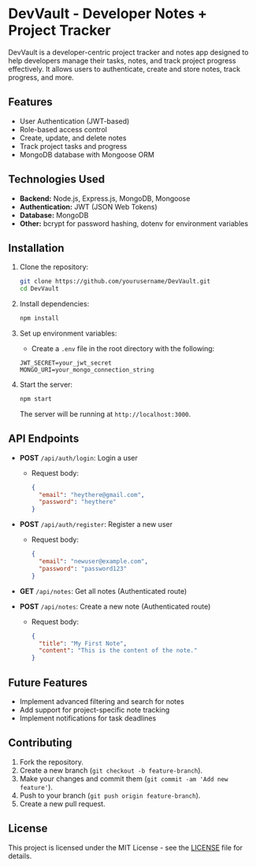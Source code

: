 # DevVault - Developer Notes + Project Tracker

DevVault is a developer-centric project tracker and notes app designed to help developers manage their tasks, notes, and track project progress effectively. It allows users to authenticate, create and store notes, track progress, and more.

## Features

- User Authentication (JWT-based)
- Role-based access control
- Create, update, and delete notes
- Track project tasks and progress
- MongoDB database with Mongoose ORM

## Technologies Used

- **Backend:** Node.js, Express.js, MongoDB, Mongoose
- **Authentication:** JWT (JSON Web Tokens)
- **Database:** MongoDB
- **Other:** bcrypt for password hashing, dotenv for environment variables

## Installation

1. Clone the repository:
    ```bash
    git clone https://github.com/yourusername/DevVault.git
    cd DevVault
    ```

2. Install dependencies:
    ```bash
    npm install
    ```

3. Set up environment variables:
    - Create a `.env` file in the root directory with the following:
    ```plaintext
    JWT_SECRET=your_jwt_secret
    MONGO_URI=your_mongo_connection_string
    ```

4. Start the server:
    ```bash
    npm start
    ```

   The server will be running at `http://localhost:3000`.

## API Endpoints

- **POST** `/api/auth/login`: Login a user
  - Request body: 
    ```json
    {
      "email": "heythere@gmail.com",
      "password": "heythere"
    }
    ```

- **POST** `/api/auth/register`: Register a new user
  - Request body:
    ```json
    {
      "email": "newuser@example.com",
      "password": "password123"
    }
    ```

- **GET** `/api/notes`: Get all notes (Authenticated route)
- **POST** `/api/notes`: Create a new note (Authenticated route)
  - Request body:
    ```json
    {
      "title": "My First Note",
      "content": "This is the content of the note."
    }
    ```

## Future Features

- Implement advanced filtering and search for notes
- Add support for project-specific note tracking
- Implement notifications for task deadlines

## Contributing

1. Fork the repository.
2. Create a new branch (`git checkout -b feature-branch`).
3. Make your changes and commit them (`git commit -am 'Add new feature'`).
4. Push to your branch (`git push origin feature-branch`).
5. Create a new pull request.

## License

This project is licensed under the MIT License - see the [LICENSE](LICENSE) file for details.
